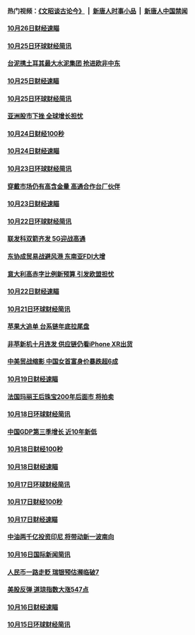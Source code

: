 #### 热门视频：[《文昭谈古论今》](https://github.com/gfw-breaker/wenzhao/blob/master/README.md?t=10280033) &nbsp;|&nbsp; [新唐人时事小品](https://github.com/gfw-breaker/ntdtv-comedy/blob/master/README.md?t=10280033) &nbsp;|&nbsp; [新唐人中国禁闻](https://github.com/gfw-breaker/ntdtv-news/blob/master/README.md?t=10280033)

#### [10月26日财经速瞄](../pages/news208/a1396948.md?t=10280033) 

#### [10月25日环球财经简讯](../pages/news208/a1396909.md?t=10280033) 

#### [台泥携土耳其最大水泥集团 抢进欧非中东](../pages/news208/a1396899.md?t=10280033) 

#### [10月25日财经速瞄](../pages/news208/a1396828.md?t=10280033) 

#### [10月25日环球财经简讯](../pages/news208/a1396771.md?t=10280033) 

#### [亚洲股市下挫 全球增长担忧](../pages/news208/a1396757.md?t=10280033) 

#### [10月24日财经100秒](../pages/news208/a1396750.md?t=10280033) 

#### [10月24日财经速瞄](../pages/news208/a1396676.md?t=10280033) 

#### [10月23日环球财经简讯](../pages/news208/a1396638.md?t=10280033) 

#### [穿戴市场仍有高含金量 高通合作台厂伙伴](../pages/news208/a1396618.md?t=10280033) 

#### [10月23日财经速瞄](../pages/news208/a1396523.md?t=10280033) 

#### [10月22日环球财经简讯](../pages/news208/a1396479.md?t=10280033) 

#### [联发科双箭齐发 5G迎战高通](../pages/news208/a1396463.md?t=10280033) 

#### [东协成贸易战避风港 东南亚FDI大增](../pages/news208/a1396462.md?t=10280033) 

#### [意大利高赤字比例新预算 引发欧盟担忧](../pages/news208/a1396344.md?t=10280033) 

#### [10月22日财经速瞄](../pages/news208/a1396383.md?t=10280033) 

#### [10月21日环球财经简讯](../pages/news208/a1396338.md?t=10280033) 

#### [苹果大追单 台系链年底拉尾盘](../pages/news208/a1396320.md?t=10280033) 

#### [非苹新机十月连发 供应链仍看iPhone XR出货](../pages/news208/a1396220.md?t=10280033) 

#### [中美贸战缩影 中国女首富身价暴跌超6成](../pages/news208/a1396150.md?t=10280033) 

#### [10月19日财经速瞄](../pages/news208/a1396078.md?t=10280033) 

#### [法国玛丽王后珠宝200年后面市 将拍卖](../pages/news208/a1396074.md?t=10280033) 

#### [10月18日环球财经简讯](../pages/news208/a1396037.md?t=10280033) 

#### [中国GDP第三季增长 近10年新低](../pages/news208/a1396032.md?t=10280033) 

#### [10月18日财经100秒](../pages/news208/a1396017.md?t=10280033) 

#### [10月18日财经速瞄](../pages/news208/a1395923.md?t=10280033) 

#### [10月17日环球财经简讯](../pages/news208/a1395879.md?t=10280033) 

#### [10月17日财经100秒](../pages/news208/a1395862.md?t=10280033) 

#### [10月17日财经速瞄](../pages/news208/a1395794.md?t=10280033) 

#### [中油两千亿投资印尼 将带动新一波南向](../pages/news208/a1395728.md?t=10280033) 

#### [10月16日国际新闻简讯](../pages/news208/a1395726.md?t=10280033) 

#### [人民币一路走贬 瑞银预估濒临破7](../pages/news208/a1395619.md?t=10280033) 

#### [美股反弹 道琼指数大涨547点](../pages/news208/a1395665.md?t=10280033) 

#### [10月16日财经速瞄](../pages/news208/a1395646.md?t=10280033) 

#### [10月15日环球财经简讯](../pages/news208/a1395588.md?t=10280033) 

